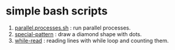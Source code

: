 # simple bash scripts 

1. [parallel.processes.sh](parallel.processes.sh) : run parallel processes.     
2. [special-pattern](special-pattern.sh) : draw a diamond shape with dots.
3. [while-read](while-read.sh) : reading lines with while loop and counting them.

